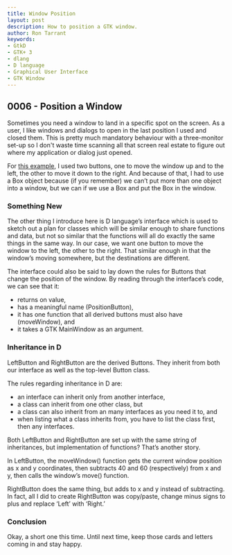 ```yaml
---
title: Window Position
layout: post
description: How to position a GTK window.
author: Ron Tarrant
keywords:
- GtkD
- GTK+ 3
- dlang
- D language
- Graphical User Interface
- GTK Window
---
```


## 0006 - Position a Window

Sometimes you need a window to land in a specific spot on the screen. As a user, I like windows and dialogs to open in the last position I used and closed them. This is pretty much mandatory behaviour with a three-monitor set-up so I don't waste time scanning all that screen real estate to figure out where my application or dialog just opened.

For [this example](https://github.com/rontarrant/gtkDcoding/blob/master/001_window/window_001_05_positioned.d), I used two buttons, one to move the window up and to the left, the other to move it down to the right. And because of that, I had to use a Box object because (if you remember) we can’t put more than one object into a window, but we can if we use a Box and put the Box in the window.

### Something New

The other thing I introduce here is D language’s interface which is used to sketch out a plan for classes which will be similar enough to share functions and data, but not so similar that the functions will all do exactly the same things in the same way. In our case, we want one button to move the window to the left, the other to the right. That similar enough in that the window’s moving somewhere, but the destinations are different.

The interface could also be said to lay down the rules for Buttons that change the position of the window. By reading through the interface’s code, we can see that it:

- returns on value,
- has a meaningful name (PositionButton),
- it has one function that all derived buttons must also have (moveWindow), and
- it takes a GTK MainWindow as an argument.

### Inheritance in D

LeftButton and RightButton are the derived Buttons. They inherit from both our interface as well as the top-level Button class.

The rules regarding inheritance in D are:

- an interface can inherit only from another interface,
- a class can inherit from one other class, but
- a class can also inherit from an many interfaces as you need it to, and
- when listing what a class inherits from, you have to list the class first, then any interfaces.

Both LeftButton and RightButton are set up with the same string of inheritances, but implementation of functions? That’s another story.

In LeftButton, the moveWindow() function gets the current window position as x and y coordinates, then subtracts 40 and 60 (respectively) from x and y, then calls the window’s move() function.

RightButton does the same thing, but adds to x and y instead of subtracting. In fact, all I did to create RightButton was copy/paste, change minus signs to plus and replace ‘Left’ with ‘Right.’

### Conclusion

Okay, a short one this time. Until next time, keep those cards and letters coming in and stay happy.

